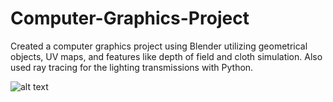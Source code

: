 # Computer-Graphics-Project
Created a computer graphics project using Blender utilizing geometrical objects, UV maps, and features like depth of field and cloth simulation. Also used ray tracing for the lighting transmissions with Python.

![alt text](https://github.com/rickythai125/Computer-Graphics-Project/blob/main/ramen%20shop.png?raw=true)
